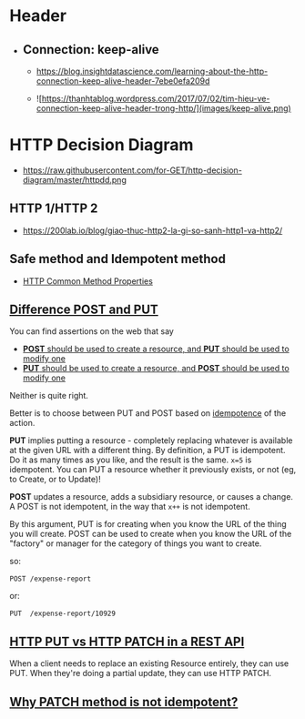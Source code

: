 # Header

- ## Connection: keep-alive
    - https://blog.insightdatascience.com/learning-about-the-http-connection-keep-alive-header-7ebe0efa209d
  
    - ![https://thanhtablog.wordpress.com/2017/07/02/tim-hieu-ve-connection-keep-alive-header-trong-http/](images/keep-alive.png)
# HTTP Decision Diagram
- https://raw.githubusercontent.com/for-GET/http-decision-diagram/master/httpdd.png

## HTTP 1/HTTP 2
- https://200lab.io/blog/giao-thuc-http2-la-gi-so-sanh-http1-va-http2/

## Safe method and Idempotent method
- [HTTP Common Method Properties](https://viblo.asia/p/http-common-method-properties-4P856NBB5Y3)

## [Difference POST and PUT](https://stackoverflow.com/a/2691891/10393067)

You can find assertions on the web that say

- [**POST** should be used to create a resource, and **PUT** should be used to modify one][1]
- [**PUT** should be used to create a resource, and **POST** should be used to modify one][2]

Neither is quite right.

Better is to choose between PUT and POST based on [idempotence][3] of the action.

**PUT** implies putting a resource - completely replacing whatever is available at the given URL with a different thing.  By definition, a PUT is idempotent.  Do it as many times as you like, and the result is the same. `x=5` is idempotent.  You can PUT a resource whether it previously exists, or not (eg, to Create, or to Update)!

**POST** updates a resource, adds a subsidiary resource, or causes a change.  A POST is not idempotent, in the way that `x++` is not idempotent.

By this argument, PUT is for creating when you know the URL of the thing you will create. POST can be used to create when you know the URL of the "factory" or manager for the category of things you want to create.

so:

    POST /expense-report

or:

    PUT  /expense-report/10929



[1]: http://java.sun.com/developer/technicalArticles/WebServices/restful/
[2]: http://awsmedia.s3.amazonaws.com/pdf/RESTandS3.pdf
[3]: http://en.wikipedia.org/wiki/Idempotent

## [HTTP PUT vs HTTP PATCH in a REST API](https://www.baeldung.com/http-put-patch-difference-spring)

When a client needs to replace an existing Resource entirely, they can use PUT. When they're doing a partial update, they can use HTTP PATCH.

## [Why PATCH method is not idempotent?](https://softwareengineering.stackexchange.com/questions/260818/why-patch-method-is-not-idempotent)